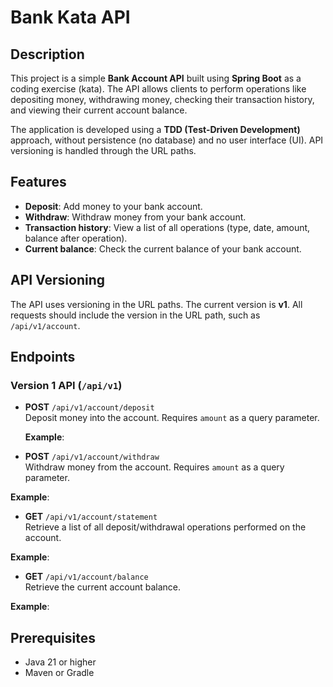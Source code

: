 # Bank Kata API

## Description

This project is a simple **Bank Account API** built using **Spring Boot** as a coding exercise (kata). The API allows clients to perform operations like depositing money, withdrawing money, checking their transaction history, and viewing their current account balance.

The application is developed using a **TDD (Test-Driven Development)** approach, without persistence (no database) and no user interface (UI). API versioning is handled through the URL paths.

## Features

- **Deposit**: Add money to your bank account.
- **Withdraw**: Withdraw money from your bank account.
- **Transaction history**: View a list of all operations (type, date, amount, balance after operation).
- **Current balance**: Check the current balance of your bank account.

## API Versioning

The API uses versioning in the URL paths. The current version is **v1**. All requests should include the version in the URL path, such as `/api/v1/account`.

## Endpoints

### Version 1 API (`/api/v1`)

- **POST** `/api/v1/account/deposit`  
  Deposit money into the account. Requires `amount` as a query parameter.

  **Example**:  


- **POST** `/api/v1/account/withdraw`  
Withdraw money from the account. Requires `amount` as a query parameter.

**Example**:  


- **GET** `/api/v1/account/statement`  
Retrieve a list of all deposit/withdrawal operations performed on the account.

**Example**:  


- **GET** `/api/v1/account/balance`  
Retrieve the current account balance.

**Example**:  


## Prerequisites

- Java 21 or higher
- Maven or Gradle


